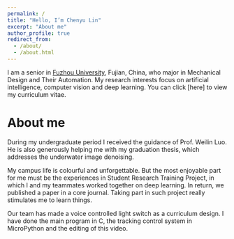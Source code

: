 ```yaml
---
permalink: /
title: "Hello, I’m Chenyu Lin"
excerpt: "About me"
author_profile: true
redirect_from: 
  - /about/
  - /about.html
---
```


I am a senior in [Fuzhou University](https://www.fzu.edu.cn/), Fujian, China, who major in Mechanical Design and Their Automation. My research interests focus on artificial intelligence, computer vision and deep learning. You can click [here] to view my curriculum vitae.

About me
======
During my undergraduate period I received the guidance of Prof. Weilin Luo. He is also generously helping me with my graduation thesis, which addresses the underwater image denoising.

My campus life is colourful and unforgettable. But the most enjoyable part for me must be the experiences in Student Research Training Project, in which I and my teammates worked together on deep learning. In return, we published a paper in a core journal. Taking part in such project really stimulates me to learn things.

Our team has made a voice controlled light switch as a curriculum design. I have done the main program in C, the tracking control system in MicroPython and the editing of this video.
